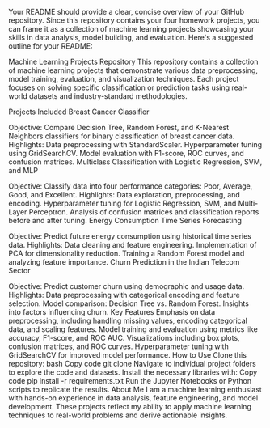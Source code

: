 
Your README should provide a clear, concise overview of your GitHub repository. Since this repository contains your four homework projects, you can frame it as a collection of machine learning projects showcasing your skills in data analysis, model building, and evaluation. Here's a suggested outline for your README:

Machine Learning Projects Repository
This repository contains a collection of machine learning projects that demonstrate various data preprocessing, model training, evaluation, and visualization techniques. Each project focuses on solving specific classification or prediction tasks using real-world datasets and industry-standard methodologies.

Projects Included
Breast Cancer Classifier

Objective: Compare Decision Tree, Random Forest, and K-Nearest Neighbors classifiers for binary classification of breast cancer data.
Highlights:
Data preprocessing with StandardScaler.
Hyperparameter tuning using GridSearchCV.
Model evaluation with F1-score, ROC curves, and confusion matrices.
Multiclass Classification with Logistic Regression, SVM, and MLP

Objective: Classify data into four performance categories: Poor, Average, Good, and Excellent.
Highlights:
Data exploration, preprocessing, and encoding.
Hyperparameter tuning for Logistic Regression, SVM, and Multi-Layer Perceptron.
Analysis of confusion matrices and classification reports before and after tuning.
Energy Consumption Time Series Forecasting

Objective: Predict future energy consumption using historical time series data.
Highlights:
Data cleaning and feature engineering.
Implementation of PCA for dimensionality reduction.
Training a Random Forest model and analyzing feature importance.
Churn Prediction in the Indian Telecom Sector

Objective: Predict customer churn using demographic and usage data.
Highlights:
Data preprocessing with categorical encoding and feature selection.
Model comparison: Decision Tree vs. Random Forest.
Insights into factors influencing churn.
Key Features
Emphasis on data preprocessing, including handling missing values, encoding categorical data, and scaling features.
Model training and evaluation using metrics like accuracy, F1-score, and ROC AUC.
Visualizations including box plots, confusion matrices, and ROC curves.
Hyperparameter tuning with GridSearchCV for improved model performance.
How to Use
Clone this repository:
bash
Copy code
git clone <repository-url>
Navigate to individual project folders to explore the code and datasets.
Install the necessary libraries with:
Copy code
pip install -r requirements.txt
Run the Jupyter Notebooks or Python scripts to replicate the results.
About Me
I am a machine learning enthusiast with hands-on experience in data analysis, feature engineering, and model development. These projects reflect my ability to apply machine learning techniques to real-world problems and derive actionable insights.


